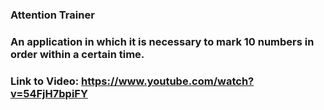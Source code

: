 ### Attention Trainer
### An application in which it is necessary to mark 10 numbers in order within a certain time.
###
### Link to Video: https://www.youtube.com/watch?v=54FjH7bpiFY
